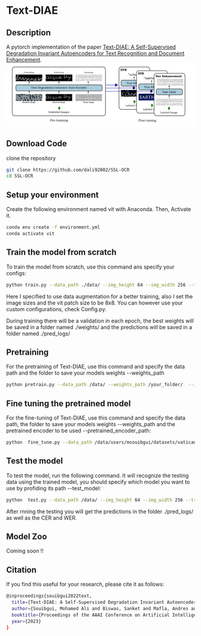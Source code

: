 # Text-DIAE
## Description
A pytorch implementation of the paper [Text-DIAE: A Self-Supervised Degradation Invariant Autoencoders for Text Recognition and Document Enhancement](https://arxiv.org/abs/2203.04814).
<img src="./imgs/text-diae.png"  alt="1">

## Download Code
clone the repository
```bash
git clone https://github.com/dali92002/SSL-OCR
cd SSL-OCR
```
## Setup your environment
Create the following environment named vit with Anaconda. Then, Activate it.
```bash
conda env create -f environment.yml
conda activate vit
```



## Train the model from scratch
To train the model from scratch, use this command ans specify your configs:

```bash
python train.py --data_path ./data/ --img_height 64 --img_width 256 --train_type htr_Augm --batch_size 64 --vit_patch_size 8 
```

Here I specified to use data augmentation for a better training, also I set the image sizes and the vit patch size to be 8x8. You can however use your custom configurations, check Config.py.

During training there will be a validation in each epoch, the best weights will be saved in a folder named ./weights/ and the predictions will be saved in a folder named ./pred_logs/


## Pretraining

For the pretraining of Text-DIAE, use this command and specify the data path and the folder to save your models weights --weights_path

```bash
python pretrain.py --data_path /data/ --weights_path /your_folder/  --img_height 64 --img_width 256 --train_type htr_Augm --batch_size 48 --vit_patch_size 8
```

## Fine tuning the pretrained model

For the fine-tuning of Text-DIAE, use this command and specify the data path, the folder to save your models weights --weights_path and the pretrained encoder to be used --pretrained_encoder_path:

```bash
python  fine_tune.py --data_path /data/users/msouibgui/datasets/vatican/ --pretrained_encoder_path  /your_folder/checkpoint-454_epoch77.pt  --img_height 64 --img_width 256 --train_type htr_Augm --batch_size 128  --vit_patch_size 8
```

## Test the model

To test the model, run the following command. It will recognize the testing data using the trained model, you should specify which model you want to use by profiding its path --test_model:



```bash
python  test.py --data_path /data/ --img_height 64 --img_width 256 --train_type htr_Augm --batch_size 128  --vit_patch_size 8  --test_model ./weights/best-seq2seq_htr_Augm_64_256_8.pt
```

After rnning the testing you will get the predictions in the folder ./pred_logs/ as well as the CER and WER.

## Model Zoo
Coming soon !!

## Citation

If you find this useful for your research, please cite it as follows:

```bash
@inproceedings{souibgui2022text,
  title={Text-DIAE: A Self-Supervised Degradation Invariant Autoencoders for Text Recognition and Document Enhancement},
  author={Souibgui, Mohamed Ali and Biswas, Sanket and Mafla, Andres and Biten, Ali Furkan and Forn{\'e}s, Alicia and Kessentini, Yousri and Llad{\'o}s, Josep and Gomez, Lluis and Karatzas, Dimosthenis},
  booktitle={Proceedings of the AAAI Conference on Artificial Intelligence},
  year={2023}
}

```
